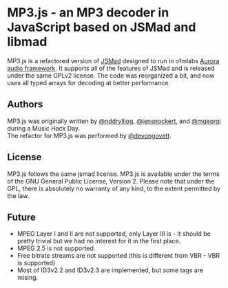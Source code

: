 MP3.js - an MP3 decoder in JavaScript based on JSMad and libmad
===============================================================

MP3.js is a refactored version of [JSMad](https://github.com/ofmlabs/jsmad) designed to run in ofmlabs 
[Aurora audio framework](https://github.com/ofmlabs/alac.js/tree/master/Aurora).  It supports all of the
features of JSMad and is released under the same GPLv2 license.  The code was reorganized a bit, and now
uses all typed arrays for decoding at better performance.

## Authors

MP3.js was originally written by [@nddrylliog](https://twitter.com/nddrylliog), 
[@jensnockert](https://twitter.com/jensnockert), and [@mgeorgi](https://twitter.com/mgeorgi) during a Music Hack Day.  
The refactor for MP3.js was performed by [@devongovett](https://twitter.com/devongovett).

## License

MP3.js follows the same jsmad license. MP3.js is available under the terms of the GNU General Public License, 
Version 2. Please note that under the GPL, there is absolutely no warranty of any kind, to the extent permitted by the law.

## Future

- MPEG Layer I and II are not supported, only Layer III is - it should be pretty trivial but we had no interest for it in 
  the first place.
- MPEG 2.5 is not supported.
- Free bitrate streams are not supported (this is different from VBR - VBR is supported)
- Most of ID3v2.2 and ID3v2.3 are implemented, but some tags are mising.